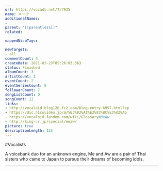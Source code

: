 ```yaml
---
url: https://vocadb.net/T/7935
name: メーウ
additionalNames: 
- 
parent: "[[parentless]]"
related:

mappedNicoTags:

newTargets:
- all
commentCount: 4
createDate: 2021-03-29T05:26:03.363
status: Finished
albumCount: 3
artistCount: 3
eventCount: 2
eventSeriesCount: 0
followerCount: 7
songListCount: 0
songCount: 12
links: 
- http://vocaloid.blog120.fc2.com/blog-entry-6997.html?sp
- https://dic.nicovideo.jp/a/%E3%83%A1%E3%83%BC%E3%82%A6
- https://vocaloid.fandom.com/wiki/Glossary#MeAw
- http://king-cr.jp/special/meaw/
picture: true
descriptionLength: 135
---
```


#Vocalists

A voicebank duo for an unknown engine, Me and Aw are a pair of Thai sisters who came to Japan to pursue their dreams of becoming idols.

---

